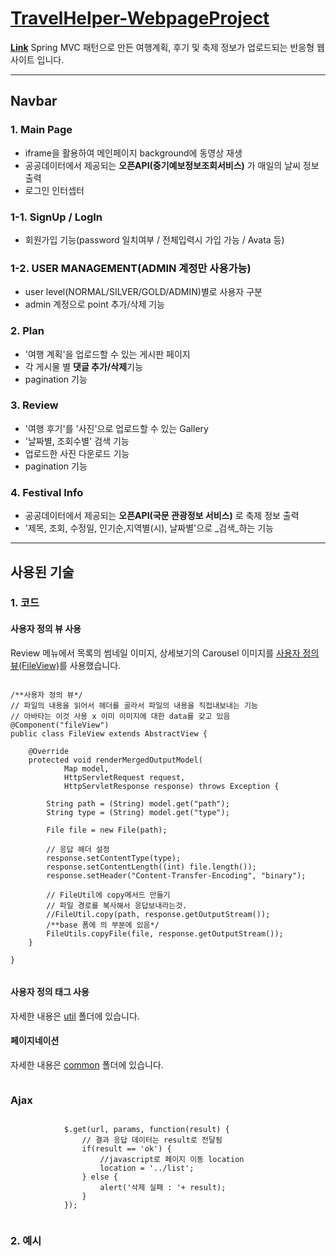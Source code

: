 # [**TravelHelper-WebpageProject**](http://13.209.26.216:8080/travelhelper/)

[**Link**](http://13.209.26.216:8080/travelhelper/)
Spring MVC 패턴으로 만든 여행계획, 후기 및 축제 정보가 업로드되는 반응형 웹사이트 입니다.
<hr/>



## Navbar

### 1. Main Page
- iframe을 활용하여 메인페이지 background에 동영상 재생
- 공공데이터에서 제공되는 **오픈API(중기예보정보조회서비스)** 가 매일의 날씨 정보 출력
- 로그인 인터셉터

### 1-1. SignUp / LogIn
- 회원가입 기능(password 일치여부 / 전체입력시 가입 가능 / Avata 등) 

### 1-2. USER MANAGEMENT(ADMIN 계정만 사용가능)
- user level(NORMAL/SILVER/GOLD/ADMIN)별로 사용자 구분
- admin 계정으로 point 추가/삭제 기능

### 2. Plan
- '여행 계획'을 업로드할 수 있는 게시판 페이지
- 각 게시물 별 **댓글 추가/삭제**기능
- pagination 기능

### 3. Review
- '여행 후기'를 '사진'으로 업로드할 수 있는 Gallery
- '날짜별, 조회수별' 검색 기능
- 업로드한 사진 다운로드 기능
- pagination 기능

### 4. Festival Info
- 공공데이터에서 제공되는 **오픈API(국문 관광정보 서비스)** 로 축제 정보 출력
- '제목, 조회, 수정일, 인기순,지역별(시), 날짜별'으로 _검색_하는 기능

<hr/>




## 사용된 기술
### 1. 코드

#### 사용자 정의 뷰 사용

Review 메뉴에서 목록의 썸네일 이미지, 상세보기의 Carousel 이미지를 [사용자 정의 뷰(FileView)](./TravelHelper/src/main/java/edu/iot/travelhelper/view/FileView)를 사용했습니다.

<pre><code>
/**사용자 정의 뷰*/
// 파일의 내용을 읽어서 헤더를 골라서 파일의 내용을 직접내보내는 기능
// 아바타는 이것 사용 x 이미 이미지에 대한 data를 갖고 있음
@Component("fileView")
public class FileView extends AbstractView {

	@Override
	protected void renderMergedOutputModel(
			Map<String, Object> model,
			HttpServletRequest request,
			HttpServletResponse response) throws Exception {
		
		String path = (String) model.get("path");
		String type = (String) model.get("type");
		
		File file = new File(path);
		
		// 응답 헤더 설정
		response.setContentType(type);
		response.setContentLength((int) file.length());
		response.setHeader("Content-Transfer-Encoding", "binary");
		
		// FileUtil에 copy메서드 만들기
		// 파일 경로를 복사해서 응답보내라는것.
		//FileUtil.copy(path, response.getOutputStream());
		/**base 폼에 <!-- Apache Commons IO -->의 부분에 있음*/
		FileUtils.copyFile(file, response.getOutputStream());
	}
	
}</code></pre>
  
      

<pre><code></code></pre>

#### 사용자 정의 태그 사용
자세한 내용은 [util](./TravelHelper/src/main/webapp/WEB-INF/tags/util) 폴더에 있습니다.


#### 페이지네이션
자세한 내용은 [common](./TravelHelper/src/main/webapp/WEB-INF/views/common) 폴더에 있습니다.

<pre><code></code></pre>

### Ajax
<pre><code>
			$.get(url, params, function(result) {
				// 결과 응답 데이터는 result로 전달됨
				if(result == 'ok') {
					//javascript로 페이지 이동 location
					location = '../list';
				} else {
					alert('삭제 실패 : '+ result);
				}
			});
      </code></pre>


### 2. 예시
